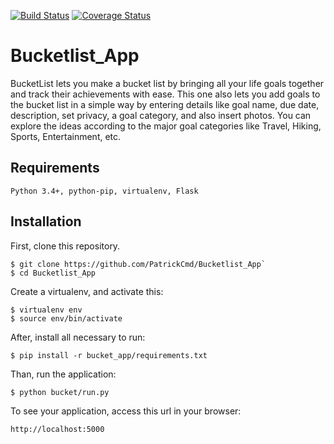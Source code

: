 [![Build Status](https://travis-ci.org/PatrickCmd/Bucketlist_App.svg?branch=master)](https://travis-ci.org/PatrickCmd/Bucketlist_App)
[![Coverage Status](https://coveralls.io/repos/github/PatrickCmd/Bucketlist_App/badge.svg?branch=master)](https://coveralls.io/github/PatrickCmd/Bucketlist_App?branch=master)
# Bucketlist_App
BucketList lets you make a bucket list by bringing all your life goals together and track their achievements
with ease. This one also lets you add goals to the bucket list in a simple way by entering details like goal
name, due date, description, set privacy, a goal category, and also insert photos. You can explore the ideas
according to the major goal categories like Travel, Hiking, Sports, Entertainment, etc.

## Requirements

`Python 3.4+, python-pip, virtualenv, Flask`

## Installation

First, clone this repository.

```
$ git clone https://github.com/PatrickCmd/Bucketlist_App`
$ cd Bucketlist_App
```
Create a virtualenv, and activate this:

```
$ virtualenv env
$ source env/bin/activate
```
After, install all necessary to run:

```
$ pip install -r bucket_app/requirements.txt
```
Than, run the application:

```
$ python bucket/run.py
```
To see your application, access this url in your browser:

`http://localhost:5000`
